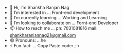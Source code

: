 - 👋 Hi, I’m Shankha Ranjan Nag
- 👀 I’m interested in ... Front-end development
- 🌱 I’m currently learning ... Working and Learning
- 💞️ I’m looking to collaborate on ... Fornt-end Developer
- 📫 How to reach me ... ph: 7031081816  mail: shankharanjannag21@gmail.com
- 😄 Pronouns: ...he
- ⚡ Fun fact: ... Copy Paste coder ;->

<!---
SRN-GitHub/SRN-GitHub is a ✨ special ✨ repository because its `README.md` (this file) appears on your GitHub profile.
You can click the Preview link to take a look at your changes.
--->
